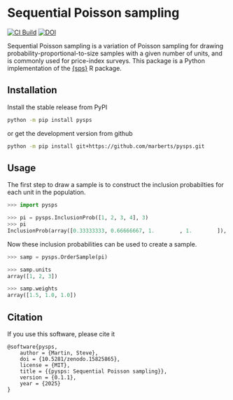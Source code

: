 # Sequential Poisson sampling

[![CI Build](https://github.com/marberts/pysps/actions/workflows/ci-tests.yml/badge.svg)](https://github.com/marberts/pysps/actions/workflows/ci-tests.yml)
[![DOI](https://zenodo.org/badge/DOI/10.5281/zenodo.15825865.svg)](https://doi.org/10.5281/zenodo.15825865)

Sequential Poisson sampling is a variation of Poisson sampling for
drawing probability-proportional-to-size samples with a given number of
units, and is commonly used for price-index surveys. This package is a
Python implementation of the [{sps}](https://cran.r-project.org/package=sps) R package.

## Installation

Install the stable release from PyPI

```bash
python -m pip install pysps
```

or get the development version from github

```bash
python -m pip install git+https://github.com/marberts/pysps.git
```

## Usage

The first step to draw a sample is to construct the inclusion probabilties
for each unit in the population.

```python
>>> import pysps

>>> pi = pysps.InclusionProb([1, 2, 3, 4], 3)
>>> pi
InclusionProb(array([0.33333333, 0.66666667, 1.        , 1.        ]), 3)
```

Now these inclusion probabilities can be used to create a sample.

```python
>>> samp = pysps.OrderSample(pi)

>>> samp.units
array([1, 2, 3])

>>> samp.weights
array([1.5, 1.0, 1.0])
```

## Citation

If you use this software, please cite it

```
@software{pysps,
    author = {Martin, Steve},
    doi = {10.5281/zenodo.15825865},
    license = {MIT},
    title = {{pysps: Sequential Poisson sampling}},
    version = {0.1.1},
    year = {2025}
}
```